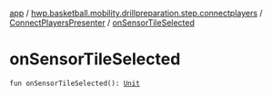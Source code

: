 [app](../../index.md) / [hwp.basketball.mobility.drillpreparation.step.connectplayers](../index.md) / [ConnectPlayersPresenter](index.md) / [onSensorTileSelected](.)

# onSensorTileSelected

`fun onSensorTileSelected(): `[`Unit`](https://kotlinlang.org/api/latest/jvm/stdlib/kotlin/-unit/index.html)
